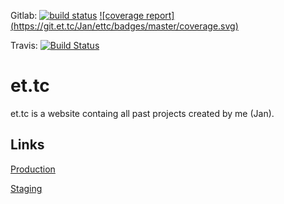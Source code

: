Gitlab: [![build status](https://git.et.tc/Jan/ettc/badges/master/build.svg)](https://git.et.tc/Jan/ettc/commits/master)
[![coverage report] (https://git.et.tc/Jan/ettc/badges/master/coverage.svg)](https://git.et.tc/Jan/ettc/commits/master)

Travis: [![Build Status](https://travis-ci.com/minextu/et.tc.svg?token=pNBhtzWtvTGaCzzzqwui&branch=master)](https://travis-ci.com/minextu/et.tc)

# et.tc

et.tc is a website containg all past projects created by me (Jan).

## Links
[Production](https://et.tc)

[Staging](https://staging.et.tc)